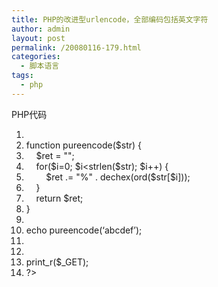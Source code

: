 ```yaml
---
title: PHP的改进型urlencode，全部编码包括英文字符
author: admin
layout: post
permalink: /20080116-179.html
categories:
  - 脚本语言
tags:
  - php
---
```

<div class="codeText">
  <div class="codeHead">
    PHP代码
  </div>
  
  <ol start="1" class="dp-c">
    <li class="alt">
      <span><span><?&nbsp;&nbsp;</span></span>
    </li>
    <li class="">
      <span><span class="keyword">function</span><span>&nbsp;pureencode(</span><span class="vars">$str</span><span>)&nbsp;{&nbsp;&nbsp;</span></span>
    </li>
    <li class="alt">
      <span>&nbsp;&nbsp;&nbsp;&nbsp;<span class="vars">$ret</span><span>&nbsp;=&nbsp;</span><span class="string">""</span><span>;&nbsp;&nbsp;</span></span>
    </li>
    <li class="">
      <span>&nbsp;&nbsp;&nbsp;&nbsp;<span class="keyword">for</span><span>(</span><span class="vars">$i</span><span>=0;&nbsp;</span><span class="vars">$i</span><span><</span><span class="func">strlen</span><span>(</span><span class="vars">$str</span><span>);&nbsp;</span><span class="vars">$i</span><span>++)&nbsp;{&nbsp;&nbsp;</span></span>
    </li>
    <li class="alt">
      <span>&nbsp;&nbsp;&nbsp;&nbsp;&nbsp;&nbsp;&nbsp;&nbsp;<span class="vars">$ret</span><span>&nbsp;.=&nbsp;</span><span class="string">"%"</span><span>&nbsp;.&nbsp;</span><span class="func">dechex</span><span>(ord(</span><span class="vars">$str</span><span>[</span><span class="vars">$i</span><span>]));&nbsp;&nbsp;</span></span>
    </li>
    <li class="">
      <span>&nbsp;&nbsp;&nbsp;&nbsp;}&nbsp;&nbsp;</span>
    </li>
    <li class="alt">
      <span>&nbsp;&nbsp;&nbsp;&nbsp;<span class="keyword">return</span><span>&nbsp;</span><span class="vars">$ret</span><span>;&nbsp;&nbsp;</span></span>
    </li>
    <li class="">
      <span>}&nbsp;&nbsp;</span>
    </li>
    <li class="alt">
      <span>&nbsp;&nbsp;</span>
    </li>
    <li class="">
      <span><span class="func">echo</span><span>&nbsp;pureencode(</span><span class="string">&#8216;abcdef&#8217;</span><span>);&nbsp;&nbsp;</span></span>
    </li>
    <li class="alt">
      <span>&nbsp;&nbsp;</span>
    </li>
    <li class="">
      <span>&nbsp;&nbsp;</span>
    </li>
    <li class="alt">
      <span>print_r(<span class="vars">$_GET</span><span>);&nbsp;&nbsp;</span></span>
    </li>
    <li class="">
      <span>?>&nbsp;&nbsp;</span>
    </li>
  </ol>
</div>